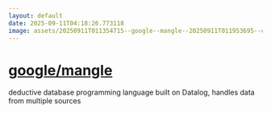 ```yaml
---
layout: default
date: 2025-09-11T04:18:26.773118
image: assets/20250911T011354715--google--mangle--20250911T011953695--cropped.png
---
```


# [google/mangle](https://github.com/google/mangle)

deductive database programming language built on Datalog, handles data from multiple sources
